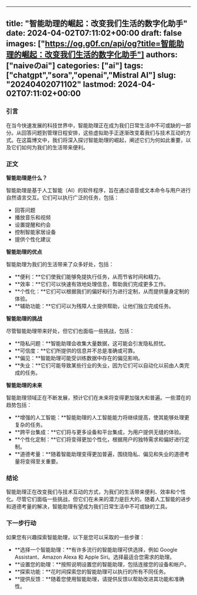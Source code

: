 
---
title: "智能助理的崛起：改变我们生活的数字化助手"
date: 2024-04-02T07:11:02+00:00
draft: false
images: ["https://og.g0f.cn/api/og?title=智能助理的崛起：改变我们生活的数字化助手"]
authors: ["naiveのai"]
categories: ["ai"]
tags: ["chatgpt","sora","openai","Mistral AI"]
slug: "20240402071102"
lastmod: 2024-04-02T07:11:02+00:00
---
### 引言

在当今快速发展的科技世界中，智能助理正在成为我们日常生活中不可或缺的一部分。从回答问题到管理日程安排，这些虚拟助手正逐渐改变着我们与技术互动的方式。在这篇博文中，我们将深入探讨智能助理的崛起，阐述它们为何如此重要，以及它们如何为我们的生活带来便利。

### 正文

**智能助理是什么？**

智能助理是基于人工智能（AI）的软件程序，旨在通过语音或文本命令与用户进行自然语言交互。它们可以执行广泛的任务，包括：

* 回答问题
* 播放音乐和视频
* 设置提醒和约会
* 控制智能家居设备
* 提供个性化建议

**智能助理的优点**

智能助理为我们的生活带来了众多好处，包括：

* **便利：**它们使我们能够免提执行任务，从而节省时间和精力。
* **效率：**它们可以快速有效地处理信息，帮助我们完成更多工作。
* **个性化：**它们可以根据我们的偏好和行为进行定制，从而提供量身定制的体验。
* **辅助功能：**它们可以为残障人士提供帮助，让他们独立完成任务。

**智能助理的挑战**

尽管智能助理带来好处，但它们也面临一些挑战，包括：

* **隐私问题：**智能助理会收集大量数据，这可能会引发隐私担忧。
* **可信度：**它们所提供的信息并不总是准确或可靠。
* **偏见：**智能助理可能受训练数据中存在的偏见影响。
* **失业：**它们可能导致某些行业的失业，因为它们可以自动化以前由人类完成的任务。

**智能助理的未来**

智能助理领域正在不断发展，预计它们在未来将变得更加强大和普遍。一些潜在的趋势包括：

* **增强的人工智能：**智能助理的人工智能能力将继续提高，使其能够处理更复杂的任务。
* **跨平台集成：**它们将与更多设备和平台集成，为用户提供无缝的体验。
* **个性化定制：**它们将变得更加个性化，根据用户的独特需求和偏好进行定制。
* **道德考量：**随着智能助理变得更加普遍，围绕隐私、偏见和失业的道德考量将变得至关重要。

### 结论

智能助理正在改变我们与技术互动的方式，为我们的生活带来便利、效率和个性化。尽管它们面临一些挑战，但它们在未来的潜力是巨大的。随着人工智能的进步和道德考量的解决，智能助理有望成为我们日常生活中不可或缺的工具。

### 下一步行动

如果您有兴趣探索智能助理，以下是您可以采取的一些步骤：

* **选择一个智能助理：**有许多流行的智能助理可供选择，例如 Google Assistant、Amazon Alexa 和 Apple Siri。选择最适合您需求的助理。
* **设置您的助理：**按照说明设置您的智能助理，包括连接您的设备和帐户。
* **探索功能：**花时间探索您的智能助理可以执行的所有不同任务。
* **提供反馈：**随着您使用智能助理，请提供反馈以帮助改进其功能和准确性。